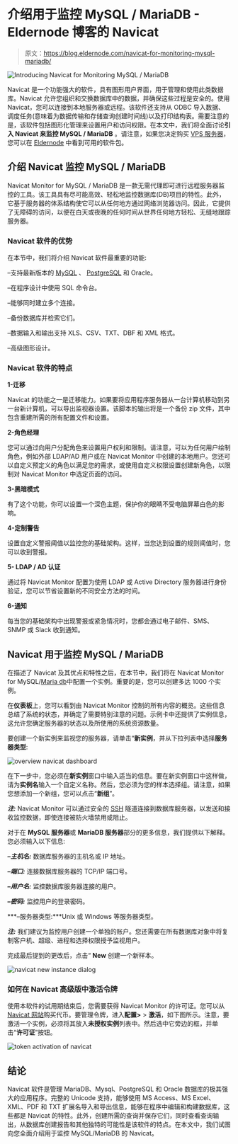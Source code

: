 # 介绍用于监控 MySQL / MariaDB - Eldernode 博客的 Navicat

> 原文：<https://blog.eldernode.com/navicat-for-monitoring-mysql-mariadb/>

![Introducing Navicat for Monitoring MySQL / MariaDB](img/4b9e02658bdb7be202f630ed31cd6555.png)

Navicat 是一个功能强大的软件，具有图形用户界面，用于管理和使用此类数据库。Navicat 允许您组织和交换数据库中的数据，并确保这些过程是安全的。使用 Navicat，您可以连接到本地服务器或远程。该软件还支持从 ODBC 导入数据、调度任务(意味着为数据传输和存储查询创建时间线)以及打印结构表。需要注意的是，该软件包括图形化管理来设置用户和访问权限。在本文中，我们将全面讨论**引入 Navicat 来监控 MySQL / MariaDB** 。请注意，如果您决定购买 [VPS 服务器](https://eldernode.com/vps/)，您可以在 [Eldernode](https://eldernode.com/) 中看到可用的软件包。

## **介绍 Navicat 监控 MySQL / MariaDB**

Navicat Monitor for MySQL / MariaDB 是一款无需代理即可进行远程服务器监控的工具。该工具具有尽可能高效、轻松地监控数据库(DB)项目的特性。此外，它基于服务器的体系结构使它可以从任何地方通过网络浏览器访问。因此，它提供了无障碍的访问，以便在白天或夜晚的任何时间从世界任何地方轻松、无缝地跟踪服务器。

### **Navicat 软件的优势**

在本节中，我们将介绍 Navicat 软件最重要的功能:

–支持最新版本的 [MySQL](https://blog.eldernode.com/install-mysql-on-windows-server/) 、 [PostgreSQL](https://blog.eldernode.com/postgresql-installation-tutorial/) 和 Oracle。

–在程序设计中使用 SQL 命令台。

–能够同时建立多个连接。

–备份数据库并检索它们。

–数据输入和输出支持 XLS、CSV、TXT、DBF 和 XML 格式。

–高级图形设计。

### **Navicat 软件的特点**

**1-迁移**

Navicat 的功能之一是迁移能力。如果要将应用程序服务器从一台计算机移动到另一台新计算机，可以导出监视器设置。该脚本的输出将是一个备份 zip 文件，其中包含重建所需的所有配置文件和设置。

**2-角色经理**

您可以通过向用户分配角色来设置用户权利和限制。请注意，可以为任何用户绘制角色，例如外部 LDAP/AD 用户或在 Navicat Monitor 中创建的本地用户。您还可以自定义预定义的角色以满足您的需求，或使用自定义权限设置创建新角色，以限制对 Navicat Monitor 中选定页面的访问。

**3-黑暗模式**

有了这个功能，你可以设置一个深色主题，保护你的眼睛不受电脑屏幕白色的影响。

**4-定制警告**

设置自定义警报阈值以监控您的基础架构。这样，当您达到设置的规则阈值时，您可以收到警报。

**5- LDAP / AD 认证**

通过将 Navicat Monitor 配置为使用 LDAP 或 Active Directory 服务器进行身份验证，您可以节省设置新的不同安全方法的时间。

**6-通知**

每当您的基础架构中出现警报或紧急情况时，您都会通过电子邮件、SMS、SNMP 或 Slack 收到通知。

## **Navicat 用于监控 MySQL /** **MariaDB**

在描述了 Navicat 及其优点和特性之后，在本节中，我们将在 Navicat Monitor for MySQL/[Maria db](https://blog.eldernode.com/mariadb-installation-on-ubuntu/)中配置一个实例。重要的是，您可以创建多达 1000 个实例。

在**仪表板**上，您可以看到由 Navicat Monitor 控制的所有内容的概览。这些信息总结了系统的状态，并确定了需要特别注意的问题。示例卡中还提供了实例信息，这允许您确定服务器的状态以及所使用的系统资源数量。

要创建一个新实例来监视您的服务器，请单击“**新实例**，并从下拉列表中选择**服务器类型**:

![overview navicat dashboard](img/046bb91f65417dc377975723fb98a133.png)

在下一步中，您必须在**新实例**窗口中输入适当的信息。要在新实例窗口中这样做，请为**实例名**输入一个自定义名称。然后，您必须为您的样本选择组。请注意，如果您想添加一个新组，您可以点击“**新组**”。

***注:*** Navicat Monitor 可以通过安全的 [SSH](https://blog.eldernode.com/ssh-connection-softwares/) 隧道连接到数据库服务器，以发送和接收监控数据，即使连接被防火墙禁用或阻止。

对于在 **MySQL 服务器**或 **MariaDB 服务器**部分的更多信息，我们提供以下解释。您必须输入以下信息:

***–主机名:*** 数据库服务器的主机名或 IP 地址。

***–端口:*** 连接数据库服务器的 TCP/IP 端口号。

***–用户名:*** 监控数据库服务器连接的用户。

***–密码:*** 监控用户的登录密码。

***–服务器类型:***Unix 或 Windows 等服务器类型。

***注:*** 我们建议为监控用户创建一个单独的账户。您还需要在所有数据库对象中将复制客户机、超级、进程和选择权限授予监视用户。

完成最后提到的更改后，点击“ **New** 创建一个新样本。

![navicat new instance dialog](img/73df03fa47db2352588f4c8213674edd.png)

### **如何在 Navicat** 高级版中激活令牌

使用本软件的试用期结束后，您需要获得 Navicat Monitor 的许可证。您可以从 [Navicat 网站](https://www.navicat.com/en/)购买代币。要管理令牌，进入**配置>** > **激活**，如下图所示。注意，要激活一个实例，必须将其放入**未授权实例**列表中。然后选中它旁边的框，并单击“**许可证**”按钮。

![token activation of navicat](img/26307abf3b0a33766a1f3c3dd0e6635a.png)

## 结论

Navicat 软件是管理 MariaDB、Mysql、PostgreSQL 和 Oracle 数据库的极其强大的应用程序。完整的 Unicode 支持，能够使用 MS Access、MS Excel、XML、PDF 和 TXT 扩展名导入和导出信息，能够在程序中编辑和构建数据库，这些都是 Navicat 的特性。此外，创建所需的查询并保存它们，同时查看查询输出，从数据库创建报告和其他独特的可能性是该软件的特点。在本文中，我们试图向您全面介绍用于监控 MySQL/MariaDB 的 Navicat。